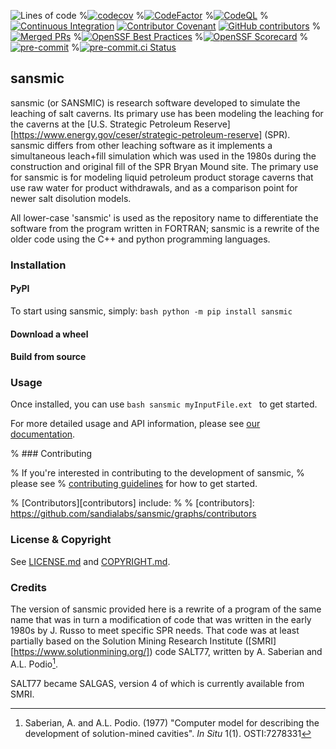 ![Lines of code](https://sloc.xyz/github/sandialabs/sansmic/?category=code)
%[![codecov](https://codecov.io/gh/sandialabs/sansmic/branch/master/graph/badge.svg?token=FmDStZ6FVR)](https://codecov.io/gh/sandialabs/sansmic)
%[![CodeFactor](https://www.codefactor.io/repository/github/sandialabs/sansmic/badge/master)](https://www.codefactor.io/repository/github/sandialabs/sansmic/overview/master)
%[![CodeQL](https://github.com/sandialabs/sansmic/actions/workflows/github-code-scanning/codeql/badge.svg)](https://github.com/sandialabs/sansmic/actions/workflows/github-code-scanning/codeql)
%[![Continuous Integration](https://github.com/sandialabs/sansmic/actions/workflows/continuous-integration.yml/badge.svg)](https://github.com/sandialabs/sansmic/actions/workflows/continuous-integration.yml)
[![Contributor Covenant](https://img.shields.io/badge/Contributor%20Covenant-2.1-4baaaa.svg)](CODE_OF_CONDUCT.md)
[![GitHub contributors](https://img.shields.io/github/contributors/sandialabs/sansmic.svg)](https://github.com/sandialabs/sansmic/graphs/contributors)
%[![Merged PRs](https://img.shields.io/github/issues-pr-closed-raw/sandialabs/sansmic.svg?label=merged+PRs)](https://github.com/sandialabs/sansmic/pulls?q=is:pr+is:merged)
%[![OpenSSF Best Practices](https://bestpractices.coreinfrastructure.org/projects/my-best-practices-project-number/badge)](https://bestpractices.coreinfrastructure.org/projects/my-best-practices-project-number)
%[![OpenSSF Scorecard](https://api.securityscorecards.dev/projects/github.com/sandialabs/sansmic/badge)](https://securityscorecards.dev/viewer/?uri=github.com/sandialabs/sansmic)
%[![pre-commit](https://img.shields.io/badge/pre--commit-enabled-brightgreen?logo=pre-commit)](https://github.com/pre-commit/pre-commit)
%[![pre-commit.ci Status](https://results.pre-commit.ci/badge/github/sandialabs/sansmic/master.svg)](https://results.pre-commit.ci/latest/github/sandialabs/sansmic/master)

## sansmic

sansmic (or SANSMIC) is research software developed to simulate the 
leaching of salt caverns. Its primary use has been modeling the leaching
for the caverns at the 
[U.S. Strategic Petroleum Reserve][https://www.energy.gov/ceser/strategic-petroleum-reserve] 
(SPR). sansmic differs from other leaching software as it implements a 
simultaneous leach+fill simulation which was used in the 1980s during the
construction and original fill of the SPR Bryan Mound site. The primary 
use for sansmic is for modeling liquid petroleum product storage caverns
that use raw water for product withdrawals, and as a comparison point for
newer salt disolution models.

All lower-case 'sansmic' is used as the repository name to differentiate
the software from the program written in FORTRAN;
sansmic is a rewrite of the older code using the C++ and python
programming languages.

### Installation


#### PyPI
To start using sansmic, simply:
``bash
python -m pip install sansmic
``

#### Download a wheel


#### Build from source


### Usage

Once installed, you can use
``bash
sansmic myInputFile.ext
``
to get started.

For more detailed usage and API information, please see
[our documentation][docs].

[docs]: https://dbhart.github.io/

% ### Contributing

% If you're interested in contributing to the development of sansmic,
% please see
% [contributing guidelines](CONTRIBUTING.md) for how to get started.

% [Contributors][contributors] include:
%
% [contributors]: https://github.com/sandialabs/sansmic/graphs/contributors

### License & Copyright

See [LICENSE.md](LICENSE.md) and [COPYRIGHT.md](COPYRIGHT.md).


### Credits

The version of sansmic provided here is a rewrite of a program of the 
same name that was in turn a modification of code that was written in the 
early 1980s by J. Russo to meet specific SPR needs.
That code was at least partially based on the Solution Mining Research 
Institute ([SMRI][https://www.solutionmining.org/]) code SALT77,
written by A. Saberian and A.L. Podio[^1].

SALT77 became SALGAS, version 4 of which is currently available from SMRI.

[^1]: Saberian, A. and A.L. Podio. (1977) "Computer model for describing the development of solution-mined cavities". *In Situ* 1(1). OSTI:7278331
